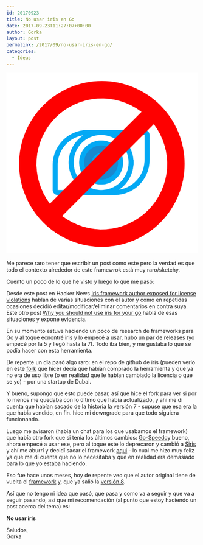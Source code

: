 ```yaml
---
id: 20170923
title: No usar iris en Go
date: 2017-09-23T11:27:07+00:00
author: Gorka
layout: post
permalink: /2017/09/no-usar-iris-en-go/
categories:
  - Ideas
---
```

<img style="margin: auto;" src="/public/img/2017/09/no-iris.jpg" alt="No iris" />

Me parece raro tener que escribir un post como este pero la verdad es que todo el contexto alrededor de este framewrok está muy raro/sketchy.

Cuento un poco de lo que he visto y luego lo que me pasó:

Desde este post en Hacker News [Iris framework author exposed for license violations](https://news.ycombinator.com/item?id=11976798) hablan de varias situaciones con el autor y como en repetidas ocasiones decidió editar/modificar/eliminar comentarios en contra suya. Este otro post [Why you should not use iris for your go](http://www.florinpatan.ro/2016/10/why-you-should-not-use-iris-for-your-go.html) hablá de esas situaciones y expone evidencia.

En su momento estuve haciendo un poco de research de frameworks para Go y al toque ecnontré iris y lo empecé a usar, hubo un par de releases (yo empecé por la 5 y llegó hasta la 7). Todo iba bien, y me gustaba lo que se podía hacer con esta herramienta.

De repente un día pasó algo raro: en el repo de github de iris (pueden verlo en este [fork](https://github.com/AquiGorka/iris) que hice) decía que habían comprado la herramienta y que ya no era de uso libre (o en realidad que le habían cambiado la licencia o que se yo) - por una startup de Dubai.

Y bueno, supongo que esto puede pasar, así que hice el fork para ver si por lo menos me quedaba con lo último que había actualizado, y ahí me di cuenta que habían sacado de la historia la versión 7 - supuse que esa era la que había vendido, en fin. hice mi downgrade para que todo siguiera funcionando.

Luego me avisaron (había un chat para los que usabamos el framework) que había otro fork que si tenía los últimos cambios: [Go-Speedo](https://github.com/go-speedo/go-speedo)y bueno, ahora empecé a usar ese, pero al toque este lo deprecaron y cambió a [Siris](https://github.com/go-siris/siris) y ahí me aburrí y decidí sacar el framework [aqui](https://github.com/AquiGorka/kickoff/commit/cb44d1f4a74a220e170e3a9d60b86d6f436b023e) - lo cual me hizo muy feliz ya que me dí cuenta que no lo necesitaba y que en realidad era demasiado para lo que yo estaba haciendo.

Eso fue hace unos meses, hoy de repente veo que el autor original tiene de vuelta el [framework](https://github.com/kataras/iris) y, que ya salió la [versión 8](https://github.com/kataras/iris/releases/tag/v8.4.2).

Así que no tengo ni idea que pasó, que pasa y como va a seguir y que va a seguir pasando, así que mi recomendación (al punto que estoy haciendo un post acerca del tema) es:

**No usar iris**

Saludos,<br />
Gorka
